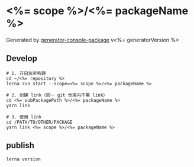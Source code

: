 # <%= scope %>/<%= packageName %>

Generated by [generator-console-package](https://github.com/easyops-cn/generator-console-package) v<%= generatorVersion %>

## Develop

```
# 1. 开启监听构建
cd ~/<%= repository %>
lerna run start --scope=<%= scope %>/<%= packageName %>

# 2. 创建 link（同一 git 仓库内不需 link）
cd <%= subPackagePath %>/<%= packageName %>
yarn link

# 3. 使用 link
cd /PATH/TO/OTHER/PACKAGE
yarn link <%= scope %>/<%= packageName %>
```

## publish

```
lerna version
```
